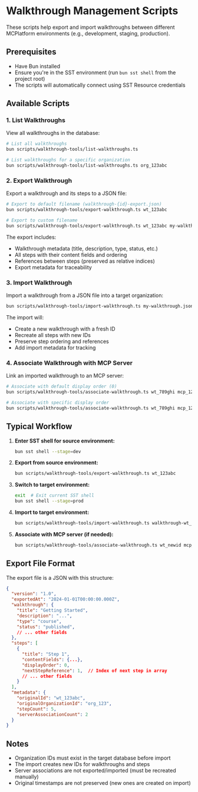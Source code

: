 # Walkthrough Management Scripts

These scripts help export and import walkthroughs between different MCPlatform environments (e.g., development, staging, production).

## Prerequisites

- Have Bun installed
- Ensure you're in the SST environment (run `bun sst shell` from the project root)
- The scripts will automatically connect using SST Resource credentials

## Available Scripts

### 1. List Walkthroughs
View all walkthroughs in the database:

```bash
# List all walkthroughs
bun scripts/walkthrough-tools/list-walkthroughs.ts

# List walkthroughs for a specific organization
bun scripts/walkthrough-tools/list-walkthroughs.ts org_123abc
```

### 2. Export Walkthrough
Export a walkthrough and its steps to a JSON file:

```bash
# Export to default filename (walkthrough-{id}-export.json)
bun scripts/walkthrough-tools/export-walkthrough.ts wt_123abc

# Export to custom filename
bun scripts/walkthrough-tools/export-walkthrough.ts wt_123abc my-walkthrough.json
```

The export includes:
- Walkthrough metadata (title, description, type, status, etc.)
- All steps with their content fields and ordering
- References between steps (preserved as relative indices)
- Export metadata for traceability

### 3. Import Walkthrough
Import a walkthrough from a JSON file into a target organization:

```bash
bun scripts/walkthrough-tools/import-walkthrough.ts my-walkthrough.json org_456def
```

The import will:
- Create a new walkthrough with a fresh ID
- Recreate all steps with new IDs
- Preserve step ordering and references
- Add import metadata for tracking

### 4. Associate Walkthrough with MCP Server
Link an imported walkthrough to an MCP server:

```bash
# Associate with default display order (0)
bun scripts/walkthrough-tools/associate-walkthrough.ts wt_789ghi mcp_123xyz

# Associate with specific display order
bun scripts/walkthrough-tools/associate-walkthrough.ts wt_789ghi mcp_123xyz 1
```

## Typical Workflow

1. **Enter SST shell for source environment:**
   ```bash
   bun sst shell --stage=dev
   ```

2. **Export from source environment:**
   ```bash
   bun scripts/walkthrough-tools/export-walkthrough.ts wt_123abc
   ```

3. **Switch to target environment:**
   ```bash
   exit  # Exit current SST shell
   bun sst shell --stage=prod
   ```

4. **Import to target environment:**
   ```bash
   bun scripts/walkthrough-tools/import-walkthrough.ts walkthrough-wt_123abc-export.json org_targetorg
   ```

5. **Associate with MCP server (if needed):**
   ```bash
   bun scripts/walkthrough-tools/associate-walkthrough.ts wt_newid mcp_serverid
   ```

## Export File Format

The export file is a JSON with this structure:

```json
{
  "version": "1.0",
  "exportedAt": "2024-01-01T00:00:00.000Z",
  "walkthrough": {
    "title": "Getting Started",
    "description": "...",
    "type": "course",
    "status": "published",
    // ... other fields
  },
  "steps": [
    {
      "title": "Step 1",
      "contentFields": {...},
      "displayOrder": 0,
      "nextStepReference": 1,  // Index of next step in array
      // ... other fields
    }
  ],
  "metadata": {
    "originalId": "wt_123abc",
    "originalOrganizationId": "org_123",
    "stepCount": 5,
    "serverAssociationCount": 2
  }
}
```

## Notes

- Organization IDs must exist in the target database before import
- The import creates new IDs for walkthroughs and steps
- Server associations are not exported/imported (must be recreated manually)
- Original timestamps are not preserved (new ones are created on import)